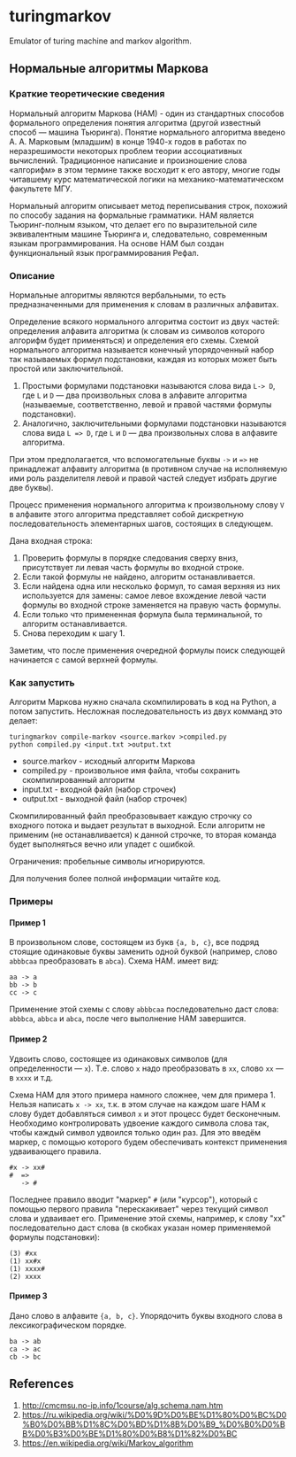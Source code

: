 # turingmarkov

Emulator of turing machine and markov algorithm.

## Нормальные алгоритмы Маркова

### Краткие теоретические сведения

Нормальный алгоритм Маркова (НАМ) -
один из стандартных способов формального определения понятия алгоритма
(другой известный способ — машина Тьюринга). Понятие нормального алгоритма
введено А. А. Марковым (младшим) в конце 1940-х годов в работах по
неразрешимости некоторых проблем теории ассоциативных вычислений.
Традиционное написание и произношение слова «алгорифм» в этом термине
также восходит к его автору, многие годы читавшему курс математической
логики на механико-математическом факультете МГУ.

Нормальный алгоритм описывает метод переписывания строк, похожий по способу
задания на формальные грамматики. НАМ является Тьюринг-полным языком,
что делает его по выразительной силе эквивалентным машине Тьюринга и,
следовательно, современным языкам программирования.
На основе НАМ был создан функциональный язык программирования Рефал.

### Описание

Нормальные алгоритмы являются вербальными, то есть предназначенными для
применения к словам в различных алфавитах.

Определение всякого нормального алгоритма состоит из двух частей:
определения алфавита алгоритма (к словам из символов которого алгорифм будет
применяться) и определения его схемы. Схемой нормального алгоритма называется
конечный упорядоченный набор так называемых формул подстановки,
каждая из которых может быть простой или заключительной.

1. Простыми формулами подстановки называются слова вида `L-> D`,
   где `L` и `D` — два произвольных слова в алфавите алгоритма (называемые,
   соответственно, левой и правой частями формулы подстановки).
2. Аналогично, заключительными формулами подстановки называются слова вида
   `L => D`, где `L` и `D` — два произвольных слова в алфавите алгоритма.

При этом предполагается, что вспомогательные буквы `->` и `=>` не принадлежат
алфавиту алгоритма (в противном случае на исполняемую ими роль разделителя
левой и правой частей следует избрать другие две буквы).

Процесс применения нормального алгоритма к произвольному слову `V` в алфавите
этого алгоритма представляет собой дискретную последовательность
элементарных шагов, состоящих в следующем.

Дана входная строка:

1. Проверить формулы в порядке следования  сверху вниз, присутствует ли левая
   часть формулы во входной строке.
2. Если такой формулы не найдено, алгоритм останавливается.
3. Если найдена одна или несколько формул, то самая верхняя из них
   используется для замены: самое левое вхождение левой части формулы во
   входной строке заменяется на правую часть формулы.
4. Если только что примененная формула была терминальной, то алгоритм
   останавливается.
5. Снова переходим к шагу 1.

Заметим, что после применения очередной формулы поиск следующей начинается
с самой верхней формулы.

### Как запустить

Алгоритм Маркова нужно сначала скомпилировать в код на Python, а потом
запустить. Несложная последовательность из двух комманд это делает:

    turingmarkov compile-markov <source.markov >compiled.py
    python compiled.py <input.txt >output.txt

* source.markov - исходный алгоритм Маркова
* compiled.py - произвольное имя файла, чтобы сохранить скомпилированный
  алгоритм
* input.txt - входной файл (набор строчек)
* output.txt - выходной файл (набор строчек)

Скомпилированный файл преобразовывает каждую строчку со входного потока и
выдает результат в выходной. Если алгоритм не применим (не останавливается)
к данной строчке, то вторая команда будет выполняться вечно или упадет с
ошибкой.

Ограничения: пробельные символы игнорируются.

Для получения более полной информации читайте код.

### Примеры

#### Пример 1

В произвольном слове, состоящем из букв `{a, b, c}`, все подряд стоящие
одинаковые буквы заменить одной буквой (например, слово `abbbcaa`
преобразовать в `abca`). Схема НАМ. имеет вид:

    aa -> a
    bb -> b
    cc -> c

Применение этой схемы с слову `abbbcaa` последовательно даст слова:
`abbbca`, `abbca` и `abca`, после чего выполнение НАМ завершится.

#### Пример 2

Удвоить слово, состоящее из одинаковых символов (для определенности — `x`).
Т.е. слово `x` надо преобразовать в `xx`, слово `xx` — в `xxxx` и т.д.

Схема НАМ для этого примера намного сложнее, чем для примера 1.
Нельзя написать `x -> xx`, т.к. в этом случае на каждом шаге НАМ к слову будет
добавляться символ `x` и этот процесс будет бесконечным. Необходимо
контролировать удвоение каждого символа слова так, чтобы каждый символ
удвоился только один раз. Для это введём маркер, с помощью которого будем
обеспечивать контекст применения удваивающего правила.

    #x -> xx#
    #  =>
       -> #

Последнее правило вводит "маркер" `#` (или "курсор"), который с помощью
первого правила "перескакивает" через текущий символ слова и удваивает его.
Применение этой схемы, например, к слову "xx" последовательно даст слова
(в скобках указан номер применяемой формулы подстановки):

    (3) #xx
    (1) xx#x
    (1) xxxx#
    (2) xxxx

#### Пример 3

Дано слово в алфавите `{a, b, c}`. Упорядочить буквы входного слова в
лексикографическом порядке.

    ba -> ab
    ca -> ac
    cb -> bc

## References

1. <http://cmcmsu.no-ip.info/1course/alg.schema.nam.htm>
2. <https://ru.wikipedia.org/wiki/%D0%9D%D0%BE%D1%80%D0%BC%D0%B0%D0%BB%D1%8C%D0%BD%D1%8B%D0%B9_%D0%B0%D0%BB%D0%B3%D0%BE%D1%80%D0%B8%D1%82%D0%BC>
3. <https://en.wikipedia.org/wiki/Markov_algorithm>
